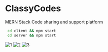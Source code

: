 # ClassyCodes
 MERN Stack Code sharing and support platform

```bash
 cd client && npm start  
 cd server && npm start
```
 

 ![1](https://github.com/Vol4tile/ClassyCodes/assets/104697209/087b1160-ae5b-4eda-a355-8041b1edab8b)
![2](https://github.com/Vol4tile/ClassyCodes/assets/104697209/d09178f8-9e90-4dcf-bf96-2388b2fe3c5a)
![3](https://github.com/Vol4tile/ClassyCodes/assets/104697209/c0857cdd-7fc1-4008-b495-afba47cdf182)

